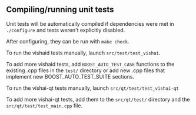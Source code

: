 Compiling/running unit tests
------------------------------------

Unit tests will be automatically compiled if dependencies were met in `./configure`
and tests weren't explicitly disabled.

After configuring, they can be run with `make check`.

To run the vishaid tests manually, launch `src/test/test_vishai`.

To add more vishaid tests, add `BOOST_AUTO_TEST_CASE` functions to the existing
.cpp files in the `test/` directory or add new .cpp files that
implement new BOOST_AUTO_TEST_SUITE sections.

To run the vishai-qt tests manually, launch `src/qt/test/test_vishai-qt`

To add more vishai-qt tests, add them to the `src/qt/test/` directory and
the `src/qt/test/test_main.cpp` file.
